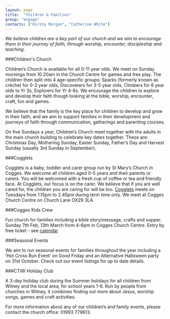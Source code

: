 ```yaml
---
layout: page
title:  "Children & Families"
group: "engage"
contacts: ["Kirsty Morgan", "Catherine White"]
---
```


*We believe children are a key part of our church and we aim to encourage them in their journey of faith, through worship, encounter, discipleship and teaching.*


###Children's Church

Children’s Church is available for all 0-11 year olds. We meet on Sunday mornings from 10.20am in the Church Centre for games and free play. The children then split into 4 age-specific groups: Sparks (formerly known as crèche) for 0-3 year olds, Discoverers for 3-5 year olds, Climbers for 6 year olds to Yr 3s, Explorers for Yr 4-6s.  We encourage the children to explore and develop their faith though looking at the bible, worship, encounter, craft, fun and games.

We believe that the family is the key place for children to develop and grow in their faith, and we aim to support families in their development and journeys of faith through communication, gatherings and parenting courses.

On five Sundays a year, Children’s Church meet together with the adults in the main church building to celebrate key dates together. These are: Christmas Day, Mothering Sunday, Easter Sunday, Father’s Day and Harvest Sunday (usually 3rd Sunday in September).


###Cogglets

Cogglets is a baby, toddler and carer group run by St Mary’s Church in Cogges. We welcome all children aged 0-5 years and their parents or carers. You will be welcomed with a fresh cup of coffee or tea and friendly face. At Cogglets, our focus is on the carer. We believe that if you are well cared for, the children you are caring for will be too.
[Cogglets](/cogglets.html) meets on Tuesdays from 1.15pm to 2.45pm during term time only. We meet at Cogges Church Centre on Church Lane OX29 3LA.


###Cogges Kids Crew

Fun church for families including a bible story/message, crafts and supper. Sunday 7th Feb, 13th March from 4-6pm in Cogges Church Centre. Entry by free ticket - see [calendar](/events.html)


###Seasonal Events

We aim to run seasonal events for families throughout the year including a ‘Hot Cross Bun Event’ on Good Friday and an Alternative Halloween party on 31st October. Check out our event listings for up to date details.


###CTiW Holiday Club

A 3-day holiday club during the Summer holidays for all children from Witney and the local area, for school years 1-6. Run by people from churches in Witney, it combines finding out more about Jesus, worship songs, games and craft activities.

For more information about any of our children’s and family events, please contact the church office: 01993 779613.
